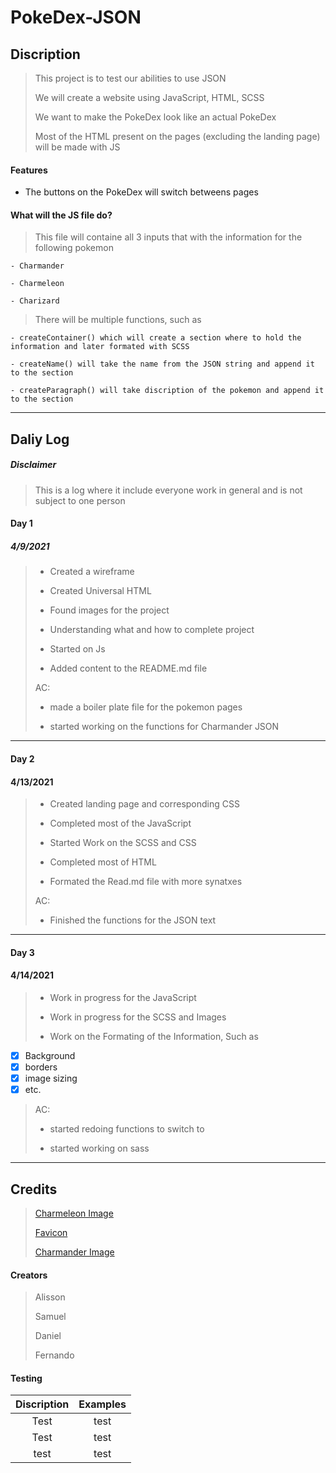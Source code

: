 # PokeDex-JSON

## Discription

> This project is to test our abilities to use JSON
>
> We will create a website using JavaScript, HTML, SCSS
>
> We want to make the PokeDex look like an actual PokeDex
>
> Most of the HTML present on the pages (excluding the landing page) will be made with JS

#### Features

- The buttons on the PokeDex will switch betweens pages


#### What will the JS file do?

> This file will containe all 3 inputs that with the information for the following pokemon
    
    - Charmander
    
    - Charmeleon
    
    - Charizard

> There will be multiple functions, such as
    
    - createContainer() which will create a section where to hold the information and later formated with SCSS
    
    - createName() will take the name from the JSON string and append it to the section
    
    - createParagraph() will take discription of the pokemon and append it to the section
______________________________________________________________________________________________________

## Daliy Log

##### Disclaimer
> This is a log where it include everyone work in general and is not subject to one person

#### Day 1

##### 4/9/2021

> - Created a wireframe
>
> - Created Universal HTML
>
> - Found images for the project
>
> - Understanding what and how to complete project
>
> - Started on Js 
>
> - Added content to the README.md file
>
> AC:
>
> - made a boiler plate file for the pokemon pages
>
> - started working on the functions for Charmander JSON

_______________________________________________________________________

#### Day 2

#### 4/13/2021

> - Created landing page and corresponding CSS
>
> - Completed most of the JavaScript
>
> - Started Work on the SCSS and CSS
>
> - Completed most of HTML
>
> - Formated the Read.md file with more synatxes 
>
> AC:
>
> - Finished the functions for the JSON text

______________________________________________________________________________________

#### Day 3

#### 4/14/2021

> - Work in progress for the JavaScript
>
> - Work in progress for the SCSS and Images
>
> - Work on the Formating of the Information, Such as  
- [x] Background
- [x] borders 
- [x] image sizing
- [x] etc.

>
> AC:
>
> - started redoing functions to switch to
>
> - started working on sass

___________________________________________________________________________________________

## Credits

> [Charmeleon Image](https://www.google.com/url?sa=i&url=https%3A%2F%2Fwww.pngaaa.com%2Fdetail%2F3998789&psig=AOvVaw2CIAobtBk9Pbk3W2oddjQV&ust=1618449521948000&source=images&cd=vfe&ved=0CAIQjRxqFwoTCLjA9L_I_O8CFQAAAAAdAAAAABAD)  
> 
> [Favicon](https://cdn.bulbagarden.net/upload/a/a6/SugimoriPokeBall.png)  
>
> [Charmander Image](https://bulbapedia.bulbagarden.net/wiki/Charmander_(Pok%C3%A9mon))  

#### Creators

> Alisson 
>
> Samuel 
>
> Daniel 
>
> Fernando




#### Testing

| Discription | Examples |
| :------:    | :----:   |
| Test        | test     |
| Test        | test     |
| test        | test     |